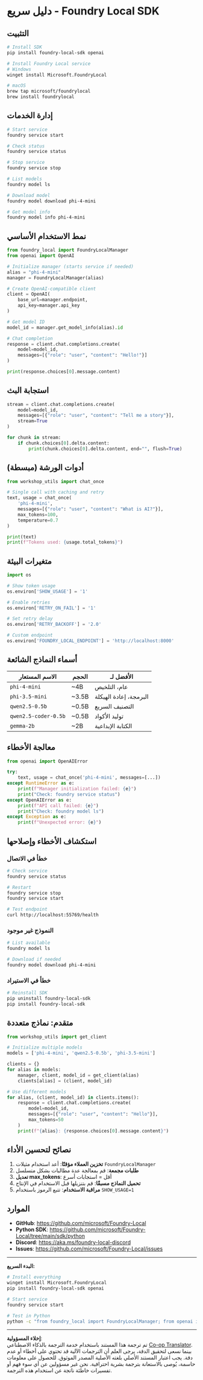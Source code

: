 <!--
CO_OP_TRANSLATOR_METADATA:
{
  "original_hash": "1a52481fe75c7692d785aef8da50e5e7",
  "translation_date": "2025-10-09T06:56:16+00:00",
  "source_file": "Workshop/FOUNDRY_SDK_QUICKREF.md",
  "language_code": "ar"
}
-->
# دليل سريع - Foundry Local SDK

## التثبيت

```bash
# Install SDK
pip install foundry-local-sdk openai

# Install Foundry Local service
# Windows
winget install Microsoft.FoundryLocal

# macOS
brew tap microsoft/foundrylocal
brew install foundrylocal
```

## إدارة الخدمات

```bash
# Start service
foundry service start

# Check status
foundry service status

# Stop service
foundry service stop

# List models
foundry model ls

# Download model
foundry model download phi-4-mini

# Get model info
foundry model info phi-4-mini
```

## نمط الاستخدام الأساسي

```python
from foundry_local import FoundryLocalManager
from openai import OpenAI

# Initialize manager (starts service if needed)
alias = "phi-4-mini"
manager = FoundryLocalManager(alias)

# Create OpenAI-compatible client
client = OpenAI(
    base_url=manager.endpoint,
    api_key=manager.api_key
)

# Get model ID
model_id = manager.get_model_info(alias).id

# Chat completion
response = client.chat.completions.create(
    model=model_id,
    messages=[{"role": "user", "content": "Hello!"}]
)

print(response.choices[0].message.content)
```

## استجابة البث

```python
stream = client.chat.completions.create(
    model=model_id,
    messages=[{"role": "user", "content": "Tell me a story"}],
    stream=True
)

for chunk in stream:
    if chunk.choices[0].delta.content:
        print(chunk.choices[0].delta.content, end="", flush=True)
```

## أدوات الورشة (مبسطة)

```python
from workshop_utils import chat_once

# Single call with caching and retry
text, usage = chat_once(
    'phi-4-mini',
    messages=[{"role": "user", "content": "What is AI?"}],
    max_tokens=100,
    temperature=0.7
)

print(text)
print(f"Tokens used: {usage.total_tokens}")
```

## متغيرات البيئة

```python
import os

# Show token usage
os.environ['SHOW_USAGE'] = '1'

# Enable retries
os.environ['RETRY_ON_FAIL'] = '1'

# Set retry delay
os.environ['RETRY_BACKOFF'] = '2.0'

# Custom endpoint
os.environ['FOUNDRY_LOCAL_ENDPOINT'] = 'http://localhost:8000'
```

## أسماء النماذج الشائعة

| الاسم المستعار | الحجم | الأفضل لـ |
|----------------|-------|-----------|
| `phi-4-mini` | ~4B | عام، التلخيص |
| `phi-3.5-mini` | ~3.5B | البرمجة، إعادة الهيكلة |
| `qwen2.5-0.5b` | ~0.5B | التصنيف السريع |
| `qwen2.5-coder-0.5b` | ~0.5B | توليد الأكواد |
| `gemma-2b` | ~2B | الكتابة الإبداعية |

## معالجة الأخطاء

```python
from openai import OpenAIError

try:
    text, usage = chat_once('phi-4-mini', messages=[...])
except RuntimeError as e:
    print(f"Manager initialization failed: {e}")
    print("Check: foundry service status")
except OpenAIError as e:
    print(f"API call failed: {e}")
    print("Check: foundry model ls")
except Exception as e:
    print(f"Unexpected error: {e}")
```

## استكشاف الأخطاء وإصلاحها

### خطأ في الاتصال
```bash
# Check service
foundry service status

# Restart
foundry service stop
foundry service start

# Test endpoint
curl http://localhost:55769/health
```

### النموذج غير موجود
```bash
# List available
foundry model ls

# Download if needed
foundry model download phi-4-mini
```

### خطأ في الاستيراد
```bash
# Reinstall SDK
pip uninstall foundry-local-sdk
pip install foundry-local-sdk
```

## متقدم: نماذج متعددة

```python
from workshop_utils import get_client

# Initialize multiple models
models = ['phi-4-mini', 'qwen2.5-0.5b', 'phi-3.5-mini']

clients = {}
for alias in models:
    manager, client, model_id = get_client(alias)
    clients[alias] = (client, model_id)

# Use different models
for alias, (client, model_id) in clients.items():
    response = client.chat.completions.create(
        model=model_id,
        messages=[{"role": "user", "content": "Hello"}],
        max_tokens=50
    )
    print(f"{alias}: {response.choices[0].message.content}")
```

## نصائح لتحسين الأداء

1. **تخزين العملاء مؤقتًا**: أعد استخدام مثيلات `FoundryLocalManager`
2. **طلبات مجمعة**: قم بمعالجة عدة مطالبات بشكل متسلسل
3. **تعديل max_tokens**: أقل = استجابات أسرع
4. **تحميل النماذج مسبقًا**: قم بتنزيلها قبل الاستخدام في الإنتاج
5. **مراقبة الاستخدام**: تتبع الرموز باستخدام `SHOW_USAGE=1`

## الموارد

- **GitHub**: https://github.com/microsoft/Foundry-Local
- **Python SDK**: https://github.com/microsoft/Foundry-Local/tree/main/sdk/python
- **Discord**: https://aka.ms/foundry-local-discord
- **Issues**: https://github.com/microsoft/Foundry-Local/issues

---

**البدء السريع:**
```bash
# Install everything
winget install Microsoft.FoundryLocal
pip install foundry-local-sdk openai

# Start service
foundry service start

# Test in Python
python -c "from foundry_local import FoundryLocalManager; from openai import OpenAI; m = FoundryLocalManager('phi-4-mini'); c = OpenAI(base_url=m.endpoint, api_key=m.api_key); r = c.chat.completions.create(model=m.get_model_info('phi-4-mini').id, messages=[{'role':'user','content':'Hi'}]); print(r.choices[0].message.content)"
```

---

**إخلاء المسؤولية**:  
تم ترجمة هذا المستند باستخدام خدمة الترجمة بالذكاء الاصطناعي [Co-op Translator](https://github.com/Azure/co-op-translator). بينما نسعى لتحقيق الدقة، يرجى العلم أن الترجمات الآلية قد تحتوي على أخطاء أو عدم دقة. يجب اعتبار المستند الأصلي بلغته الأصلية المصدر الموثوق. للحصول على معلومات حاسمة، يُوصى بالاستعانة بترجمة بشرية احترافية. نحن غير مسؤولين عن أي سوء فهم أو تفسيرات خاطئة ناتجة عن استخدام هذه الترجمة.